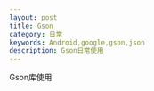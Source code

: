 ```yaml
---
layout: post
title: Gson
category: 日常
keywords: Android,google,gson,json
description: Gson日常使用
---
```


Gson库使用